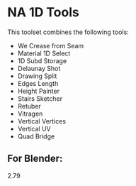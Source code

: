 # NA 1D Tools

This toolset combines the following tools:

- We Crease from Seam
- Material 1D Select
- 1D Subd Storage
- Delaunay Shot
- Drawing Split
- Edges Length
- Height Painter
- Stairs Sketcher
- Retuber
- Vitragen
- Vertical Vertices
- Vertical UV
- Quad Bridge

For Blender:
-
2.79
